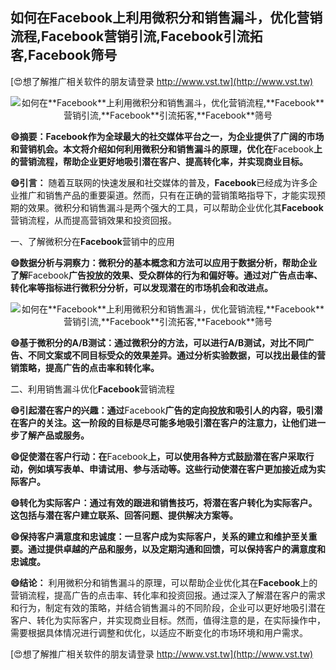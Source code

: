 ## **如何在**Facebook**上利用微积分和销售漏斗，优化营销流程,**Facebook**营销引流,**Facebook**引流拓客,**Facebook**筛号**

[😍想了解推广相关软件的朋友请登录 http://www.vst.tw](http://www.vst.tw)

 <center><img src="https://vst.tw/MP4/tuiguang/png/8.png" alt="如何在**Facebook**上利用微积分和销售漏斗，优化营销流程,**Facebook**营销引流,**Facebook**引流拓客,**Facebook**筛号"></center>

**😄摘要：**Facebook**作为全球最大的社交媒体平台之一，为企业提供了广阔的市场和营销机会。本文将介绍如何利用微积分和销售漏斗的原理，优化在**Facebook**上的营销流程，帮助企业更好地吸引潜在客户、提高转化率，并实现商业目标。**

**😄引言：**
随着互联网的快速发展和社交媒体的普及，**Facebook**已经成为许多企业推广和销售产品的重要渠道。然而，只有在正确的营销策略指导下，才能实现预期的效果。微积分和销售漏斗是两个强大的工具，可以帮助企业优化其**Facebook**营销流程，从而提高营销效果和投资回报。

一、了解微积分在**Facebook**营销中的应用

**😄数据分析与洞察力：微积分的基本概念和方法可以应用于数据分析，帮助企业了解**Facebook**广告投放的效果、受众群体的行为和偏好等。通过对广告点击率、转化率等指标进行微积分分析，可以发现潜在的市场机会和改进点。**

 <center><img src="https://vst.tw/MP4/tuiguang/png/8.png" alt="如何在**Facebook**上利用微积分和销售漏斗，优化营销流程,**Facebook**营销引流,**Facebook**引流拓客,**Facebook**筛号"></center>

**😄基于微积分的A/B测试：通过微积分的方法，可以进行A/B测试，对比不同广告、不同文案或不同目标受众的效果差异。通过分析实验数据，可以找出最佳的营销策略，提高广告的点击率和转化率。**

二、利用销售漏斗优化**Facebook**营销流程

**😄引起潜在客户的兴趣：通过**Facebook**广告的定向投放和吸引人的内容，吸引潜在客户的关注。这一阶段的目标是尽可能多地吸引潜在客户的注意力，让他们进一步了解产品或服务。**

**😄促使潜在客户行动：在**Facebook**上，可以使用各种方式鼓励潜在客户采取行动，例如填写表单、申请试用、参与活动等。这些行动使潜在客户更加接近成为实际客户。**

**😄转化为实际客户：通过有效的跟进和销售技巧，将潜在客户转化为实际客户。这包括与潜在客户建立联系、回答问题、提供解决方案等。**

**😄保持客户满意度和忠诚度：一旦客户成为实际客户，关系的建立和维护至关重要。通过提供卓越的产品和服务，以及定期沟通和回馈，可以保持客户的满意度和忠诚度。**

**😄结论：**
利用微积分和销售漏斗的原理，可以帮助企业优化其在**Facebook**上的营销流程，提高广告的点击率、转化率和投资回报。通过深入了解潜在客户的需求和行为，制定有效的策略，并结合销售漏斗的不同阶段，企业可以更好地吸引潜在客户、转化为实际客户，并实现商业目标。然而，值得注意的是，在实际操作中，需要根据具体情况进行调整和优化，以适应不断变化的市场环境和用户需求。

[😍想了解推广相关软件的朋友请登录 http://www.vst.tw](http://www.vst.tw)



